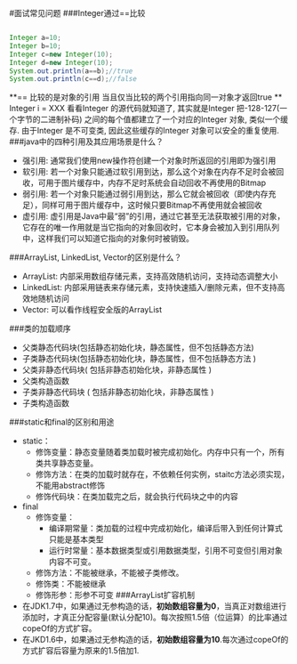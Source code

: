#面试常见问题
###Integer通过==比较

```java

Integer a=10;
Integer b=10;​
Integer c=new Integer(10);
Integer d=new Integer(10);
System.out.println(a==b);//true
System.out.println(c==d);//false﻿​

```
**== 比较的是对象的引用 当且仅当比较的两个引用指向同一对象才返回true
** 
Integer i = XXX 看看Integer 的源代码就知道了, 其实就是Integer 把-128-127(一个字节的二进制补码) 之间的每个值都建立了一个对应的Integer 对象, 类似一个缓存. 由于Integer 是不可变类, 因此这些缓存的Integer 对象可以安全的重复使用. 
###java中的四种引用及其应用场景是什么？
*    强引用: 通常我们使用new操作符创建一个对象时所返回的引用即为强引用
*    软引用: 若一个对象只能通过软引用到达，那么这个对象在内存不足时会被回收，可用于图片缓存中，内存不足时系统会自动回收不再使用的Bitmap
*    弱引用: 若一个对象只能通过弱引用到达，那么它就会被回收（即使内存充足），同样可用于图片缓存中，这时候只要Bitmap不再使用就会被回收
*    虚引用: 虚引用是Java中最“弱”的引用，通过它甚至无法获取被引用的对象，它存在的唯一作用就是当它指向的对象回收时，它本身会被加入到引用队列中，这样我们可以知道它指向的对象何时被销毁。

###ArrayList, LinkedList, Vector的区别是什么？
*    ArrayList: 内部采用数组存储元素，支持高效随机访问，支持动态调整大小
*    LinkedList: 内部采用链表来存储元素，支持快速插入/删除元素，但不支持高效地随机访问
*    Vector: 可以看作线程安全版的ArrayList

###类的加载顺序
*    父类静态代码块(包括静态初始化块，静态属性，但不包括静态方法)
*    子类静态代码块(包括静态初始化块，静态属性，但不包括静态方法 )
*    父类非静态代码块( 包括非静态初始化块，非静态属性 )
*    父类构造函数
*    子类非静态代码块 ( 包括非静态初始化块，非静态属性 )
*    子类构造函数

###static和final的区别和用途
* static：
    * 修饰变量：静态变量随着类加载时被完成初始化。内存中只有一个，所有类共享静态变量。
    * 修饰方法：在类的加载时就存在，不依赖任何实例，staitc方法必须实现，不能用abstract修饰
    * 修饰代码块：在类加载完之后，就会执行代码块之中的内容
* final
    * 修饰变量：
        * 编译期常量：类加载的过程中完成初始化，编译后带入到任何计算式只能是基本类型
        * 运行时常量：基本数据类型或引用数据类型，引用不可变但引用对象内容不可变。
    * 修饰方法：不能被继承，不能被子类修改。
    * 修饰类：不能被继承
    * 修饰形参：形参不可变
###ArrayList扩容机制
* 在JDK1.7中，如果通过无参构造的话，**初始数组容量为0**，当真正对数组进行添加时，才真正分配容量(默认分配10)。每次按照1.5倍（位运算）的比率通过copeOf的方式扩容。 
* 在JKD1.6中，如果通过无参构造的话，**初始数组容量为10**.每次通过copeOf的方式扩容后容量为原来的1.5倍加1.